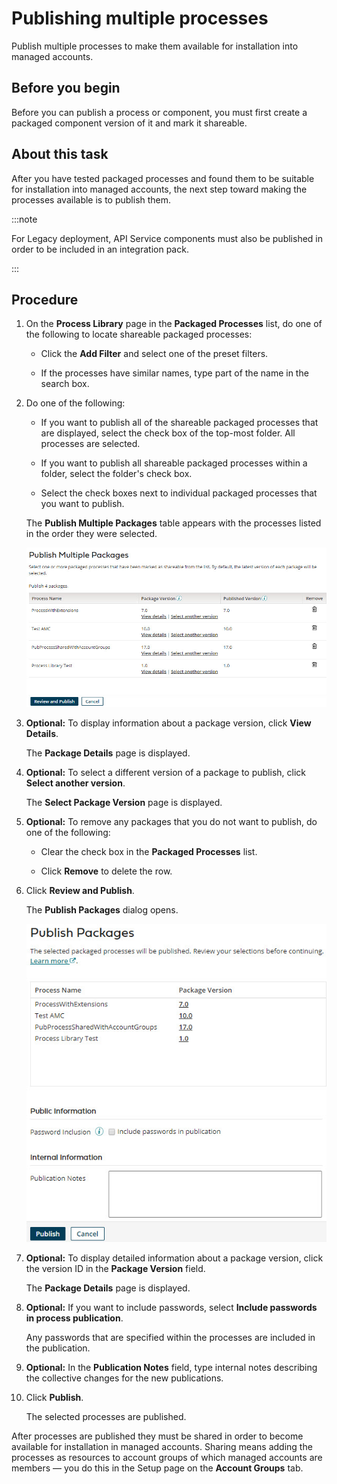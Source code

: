 # Publishing multiple processes 

<head>
  <meta name="guidename" content="Integration"/>
  <meta name="context" content="GUID-944c17d1-f617-4d72-af3d-39513f9aff41"/>
</head>

Publish multiple processes to make them available for installation into managed accounts.

## Before you begin

Before you can publish a process or component, you must first create a packaged component version of it and mark it shareable.

## About this task

After you have tested packaged processes and found them to be suitable for installation into managed accounts, the next step toward making the processes available is to publish them.

:::note

For Legacy deployment, API Service components must also be published in order to be included in an integration pack.

:::

## Procedure


1.  On the **Process Library** page in the **Packaged Processes** list, do one of the following to locate shareable packaged processes:

    -   Click the **Add Filter** and select one of the preset filters.

    -   If the processes have similar names, type part of the name in the search box.

2.  Do one of the following:

    -   If you want to publish all of the shareable packaged processes that are displayed, select the check box of the top-most folder. All processes are selected.

    -   If you want to publish all shareable packaged processes within a folder, select the folder's check box.

    -   Select the check boxes next to individual packaged processes that you want to publish.

    The **Publish Multiple Packages** table appears with the processes listed in the order they were selected.

    ![Publish Multiple Packages dialog](../Images/manage-ps-publish-multiple-packages_0f17d7d1-0b3f-4201-bbe7-9bf68176378c.jpg)

3. **Optional:**  To display information about a package version, click **View Details**.

    The **Package Details** page is displayed.

4. **Optional:** To select a different version of a package to publish, click **Select another version**.

    The **Select Package Version** page is displayed.

5. **Optional:** To remove any packages that you do not want to publish, do one of the following:

    -   Clear the check box in the **Packaged Processes** list.

    -   Click **Remove** to delete the row.

6.  Click **Review and Publish**.

    The **Publish Packages** dialog opens.

    ![Publish Packages dialog](../Images/manage-db-publish-packages_d4676b66-7b93-4cfe-b53c-27dbc80a7eea.jpg)

7. **Optional:** To display detailed information about a package version, click the version ID in the **Package Version** field.

    The **Package Details** page is displayed.

8. **Optional:** If you want to include passwords, select **Include passwords in process publication**.

    Any passwords that are specified within the processes are included in the publication.

9. **Optional:**  In the **Publication Notes** field, type internal notes describing the collective changes for the new publications.

10. Click **Publish**.

    The selected processes are published.


After processes are published they must be shared in order to become available for installation in managed accounts. Sharing means adding the processes as resources to account groups of which managed accounts are members — you do this in the Setup page on the **Account Groups** tab.